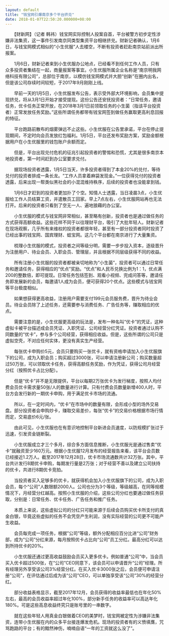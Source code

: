 ```yaml
---
layout: default
title: "钱宝网引爆南京多个平台挤兑"
date: 2018-01-07T22:50:20.000000+08:00
---
```


　　【财新网】（记者 韩祎）钱宝网实际控制人投案自首，平台被警方初步定性涉嫌非法集资，这一事件引发南京同类型集资平台相继挤兑。财新记者确认，1月6日，与钱宝网模式相似的“小生优服”人去楼空，不断有投资者赶赴南京站前派出所报案。

　　1月6日，财新记者来到小生优服办公地点，已经看不到任何工作人员，只有众多投资者集结在一起，商量报案等事宜。小生优服所属企业名称是“南京明我网络科技有限公司”，总部位于南京，以模仿钱宝网模式并大胆“创新”在圈内出名，但是该公司存续时间较短，于2017年9月刚刚上线。

　　早前一天的1月5日，小生优服发布公告，表示受外部大环境影响，会员集中提现挤兑，将从3月1日开始才接受提现。这份公告还安抚投资者：“日常任务，邀请任务，优卡任务正常开放，在2018年3月1日前领取任务的小生菌（指该平台投资者）正常发放任务奖励。”这些所谓任务都带有钱宝网签到做任务赢取更高利息回报的特征。

　　平台跑路前散布的烟雾弹远不止这些。小生优服在公告里承诺，平台在停止提现期间，不定时向会员发放红包福利。1月5日，平台还发布奖励方案，奖励金额根据用户在小生优服里的钱包账户余额而定。

　　但是，平台出现兑付危机的征兆引起投资者的警惕和恐慌，尤其是很多南京本地投资者，第一时间赶到办公室要求兑付。

　　据现场投资者透露，1月5日当天，许多投资者得到了本金20%的兑付，等待兑付的投资者排成一条长龙。“工作人员拿着麻袋发现金。”一位获得兑付的投资者透露，后来出现一帮类似黑社会的小混混维持秩序，后续的投资者也没能拿到钱。

　　1月6日才赶到的投资者更加扑了个空。知情人士透露，当日凌晨3点，小生优服给工作人员结算工资，并遣散员工回家。早上7点左右，小生优服网站再也无法打开。后来的投资者只看到了空无一人、遍地狼藉的办公室。

　　小生优服的模式与钱宝网非常相似，甚至略有创新，投资者也是通过做任务的方式获得高额收益。这些花样不同于以往理财平台，吸引了大批年轻人。财新记者在现场观察，几乎所有来维权的投资者都很年轻，甚至有一部分投资者同时投资了已经出事的钱宝网、国宾理财、蛙宝网。这几个平台都在南京进行了大量集资。

　　梳理小生优服的模式，投资者之间等级分明，需要一步步投入资本，逐级晋升为注册用户、待业会员、入职会员、管理层，并且根据不同层级获得不同的收益。

　　所有注册小生优服的投资者都被亲切地称为“小生菌”，投资者可以通过日常任务和邀请任务，获得相应的“优点”奖励。“优点”和人民币兑换比例为1：1，优点满200的整数倍，即可提现。日常任务包括签到、观看小视频、完成问答等，邀请任务即发展新的会员，每邀请1人成为会员，便可获得20个优点。这些模式与钱宝网等平台极度相似。

　　如果想获得更高收益，注册用户需要支付199元会员服务费，晋升为待业会员。待业会员除了上述任务，还需要参与消费任务、广告任务等，赚取相应的优点。

　　需要注意的是，小生优服更高级的玩法是，发布一种名叫“优卡”的凭证，这种虚拟卡被平台描述成会员凭证、入职凭证、公司经营分红凭证。投资者通过认购不同数量的“优卡”，参与多个公司经营，获得相应收益。但是，这些所谓的公司只是虚拟空壳，不对应任何实体，更没有真实生产经营。

　　每张优卡申购价5元，会员只要购买一张优卡，就有资格申请加入小生优服旗下的公司，成为入职会员；购买超过3000张，可以申请注册新公司；购买数量超过50万张，可以领取优卡任务，获得高额任务奖励，作为凭证，获得公司月经营分红（按照优卡占比分配）。

　　但是“优卡”并不是无限提供，平台以每期2万张优卡为发行梯度，按照人均付费会员优卡需求量50张/人的数量进行计算。只有付费会员数量新增400人时，平台方会发行新的一期优卡申购，用于满足优卡市场的流通。

　　所以，在一定时间内，“优卡”在市场中的数量有限，会形成小型的场外交易盘。部分投资者会申购炒卡，赚取交易差价，每张“优卡”的交易价格根据市场行情而定，交易底价6元/张。

　　由此可见，小生优服也在有意识地控制平台新进会员速度，以防规模扩张过于迅速，引发资金链断裂。

　　小生优服成立才三个多月，综合多方面信息推断，小生优服光是通过售卖“优卡”就融资至少160万元。根据小生优服12月发布的经营报告来看，该平台会员数已经接近1.2万人。截至2017年12月28日，优卡市场流通数共计32万张。其中，平台共计发行8期优卡申购，每期发行量是2万张；对于经营不善以及建立公司扶持的优卡，共进行8期优卡竞拍。

　　当投资者买入足够多的优卡，就获得机会加入小生优服旗下的公司，成为入职会员，每个“公司”人数限额2000人。公司也分为3个等级，等级越高，在同等规模情况下，月经营分红越高。按照小生优服的介绍，这些公司分红也要通过做任务获取，分别是：日常任务、优卡任务、广告任务和推广任务。

　　本质上来说，这些虚拟公司的分红只可能来源于后续会员购买优卡所支付的真金白银，毕竟这些虚拟的任务不会凭空产生利润，没有实际经营的公司更不可能产生收益。

　　会员每完成一项任务，根据”公司”等级，额外分配相应百分比进“公司”财务部，成为“公司”分红来源，每月按照优卡占比向“公司”员工分红。最高分红可以达到所持优卡的20%。

　　小生优服还通过更高收益鼓励会员买入更多优卡。例如普通“公司”中，当会员买入优卡超过500张，在“公司”CEO同意下，该会员可以申请晋升“公司”经理。所有经理另外享受该公司3%经营分红。在买入优卡3000张之后，会员便可申请注册“公司”，在评估通过后成为该“公司”CEO，可以单独享受该“公司”30%的经营分红。

　　部分收益表格显示，截至2017年12月，会员获得的收益率最低也在年化50%左右，最高的会员收益率超过年化100%，部分新手任务的收益率可以高达年化180%。可是这些高息收益终究只是账号里的一串数字。

　　就在这些年轻人用真金白银做着CEO的美梦时，钱宝网被定性为涉嫌非法集资，连带小生优服在内的众多平台接连爆发危机。现场的投资者有的义愤填膺，咒骂跑路的平台；有的黯然神伤，喃喃自语“一年的工资就这么没了”。

